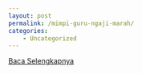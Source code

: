 ```yaml
---
layout: post
permalink: /mimpi-guru-ngaji-marah/
categories:
    - Uncategorized
---
```


[Baca Selengkapnya](/08)